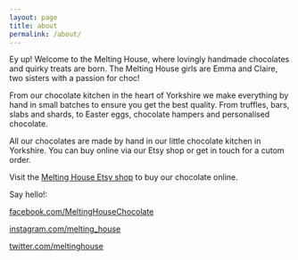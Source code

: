 ```yaml
---
layout: page
title: about
permalink: /about/
---
```


Ey up! Welcome to the Melting House, where lovingly handmade chocolates and quirky treats are born. The Melting House girls are Emma and Claire, two sisters with a passion for choc! 

From our chocolate kitchen in the heart of Yorkshire we make everything by hand in small batches to ensure you get the best quality. From truffles, bars, slabs and shards, to Easter eggs, chocolate hampers and personalised chocolate.

All our chocolates are made by hand in our little chocolate kitchen in Yorkshire. You can buy online via our Etsy shop or get in touch for a cutom order.

Visit the [Melting House Etsy shop](http://www.etsy.com/shop/meltinghouse) to buy our chocolate online. 

Say hello!:

[facebook.com/MeltingHouseChocolate](http://www.facebook.com/MeltingHouseChocolate) 

[instagram.com/melting_house](http://www.instagram.com/melting_house) 

[twitter.com/meltinghouse](http://twitter.com/meltinghouse)

